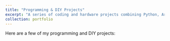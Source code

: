 ```yaml
---
title: "Programming & DIY Projects"
excerpt: "A series of coding and hardware projects combining Python, Arduino, data analysis, and automation. These projects reflect my practical problem-solving abilities, curiosity, and ability to bring concepts to life.<br/><img src='/images/programming_diy.png'>"
collection: portfolio
---
```


Here are a few of my programming and DIY projects:
